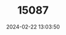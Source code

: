 ---
title: "15087"
category: "Octodon bridgesi"
draft: false
date: 2024-02-22 13:03:50
languages:
  English: ["Bridges's Degu"]
---